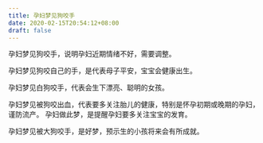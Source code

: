 ```yaml
---
title: 孕妇梦见狗咬手
date: 2020-02-15T20:54:12+08:00
draft: false
---
```


孕妇梦见狗咬手，说明孕妇近期情绪不好，需要调整。

孕妇梦见狗咬自己的手，是代表母子平安，宝宝会健康出生。

孕妇梦见白狗咬手，代表会生下漂亮、聪明的女孩。

孕妇梦见被狗咬出血，代表要多关注胎儿的健康，特别是怀孕初期或晚期的孕妇，谨防流产。
孕妇做此梦，是提醒孕妇要多关注宝宝的发育。

孕妇梦见被大狗咬手，是好梦，预示生的小孩将来会有所成就。
